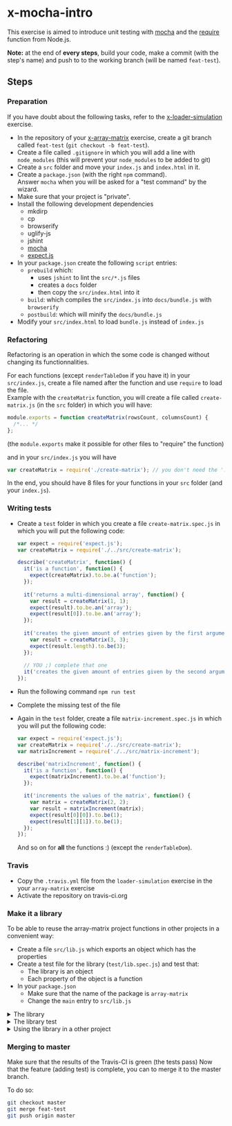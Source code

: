 # x-mocha-intro

This exercise is aimed to introduce unit testing with [mocha](https://mochajs.org/) and the [require](http://devdocs.io/node~6_lts/modules#modules_module_require_id) function from Node.js.

__Note:__ at the end of __every steps__, build your code, make a commit (with the step's name) and push to to the working branch (will be named `feat-test`).

## Steps

### Preparation

If you have doubt about the following tasks, refer to the [x-loader-simulation](https://github.com/zeropaper/x-loader-simulation) exercise.

- In the repository of your [x-array-matrix](https://github.com/zeropaper/x-array-matrix) exercise, create a git branch called `feat-test` (`git checkout -b feat-test`).
- Create a file called `.gitignore` in which you will add a line with `node_modules` (this will prevent your `node_modules` to be added to git)
- Create a `src` folder and move your `index.js` and `index.html` in it.
- Create a `package.json` (with the right `npm` command).  
  Answer `mocha` when you will be asked for a "test command" by the wizard.
- Make sure that your project is "private".
- Install the following development dependencies
  - mkdirp
  - cp
  - browserify
  - uglify-js
  - jshint
  - [mocha](https://www.npmjs.com/package/mocha)
  - [expect.js](https://www.npmjs.com/package/expect.js)
- In your `package.json` create the following `script` entries:
  - `prebuild` which:
    - uses `jshint` to lint the `src/*.js` files
    - creates a `docs` folder
    - then copy the `src/index.html` into it
  - `build`: which compiles the `src/index.js` into `docs/bundle.js` with `browserify`
  - `postbuild`: which will minify the `docs/bundle.js`
- Modify your `src/index.html` to load `bundle.js` instead of `index.js`

### Refactoring

Refactoring is an operation in which the some code is changed without changing its functionnalities.

For each functions (except `renderTableDom` if you have it) in your `src/index.js`, create a file named after the function and use `require` to load the file.  
Example with the `createMatrix` function, you will create a file called `create-matrix.js` (in the `src` folder) in which you will have:

````js
module.exports = function createMatrix(rowsCount, columnsCount) {
  /*... */
};
````
(the `module.exports` make it possible for other files to "require" the function)

and in your `src/index.js` you will have
  
````js
var createMatrix = require('./create-matrix'); // you don't need the '.js' here
````
In the end, you should have 8 files for your functions in your `src` folder (and your `index.js`).

### Writing tests

- Create a `test` folder in which you create a file `create-matrix.spec.js` in which you will put the following code:
  
  ````js
  var expect = require('expect.js');
  var createMatrix = require('./../src/create-matrix');
  
  describe('createMatrix', function() {
    it('is a function', function() {
      expect(createMatrix).to.be.a('function');
    });
    
    it('returns a multi-dimensional array', function() {
      var result = createMatrix(1, 1);
      expect(result).to.be.an('array');
      expect(result[0]).to.be.an('array');
    });
    
    it('creates the given amount of entries given by the first argument', function() {
      var result = createMatrix(3, 3);
      expect(result.length).to.be(3);
    });
    
    // YOU ;) complete that one
    it('creates the given amount of entries given by the second argument');
  });
  ````
  
- Run the following command `npm run test`
- Complete the missing test of the file
- Again in the `test` folder, create a file `matrix-increment.spec.js` in which you will put the following code:
  
  ````js
  var expect = require('expect.js');
  var createMatrix = require('./../src/create-matrix');
  var matrixIncrement = require('./../src/matrix-increment');
  
  describe('matrixIncrement', function() {
    it('is a function', function() {
      expect(matrixIncrement).to.be.a('function');
    });

    it('increments the values of the matrix', function() {
      var matrix = createMatrix(2, 2);
      var result = matrixIncrement(matrix);
      expect(result[0][0]).to.be(1);
      expect(result[1][1]).to.be(1);
    });
  });
  
  ````
  And so on for __all__ the functions :) (except the `renderTableDom`).


### Travis

- Copy the `.travis.yml` file from the `loader-simulation` exercise in the your `array-matrix` exercise
- Activate the repository on travis-ci.org
  

### Make it a library

To be able to reuse the array-matrix project functions in other projects in a convenient way:

- Create a file `src/lib.js` which exports an object which has the properties
- Create a test file for the library (`test/lib.spec.js`) and test that:
  - The library is an object
  - Each property of the object is a function
- In your `package.json`
  - Make sure that the name of the package is `array-matrix`
  - Change the `main` entry to `src/lib.js`

<details>
<summary>The library</summary>


````js
module.exports = {
  createMatrix: require('./create-matrix'),
  matrixFillSequence: require('./matrix-fill-sequence'),
  // ...
};
````

</details>


<details>
<summary>The library test</summary>


````js
var expect = require('expect.js');
var library = require('./../src/lib');
describe('array matrix library', function() {
  it('is an object', function() {
    expect(library).to.be.an('object');
  });

  it('has a createMatrix function', function() {
    expect(library.createMatrix).to.be.an('function');
  });
  
  // ...
});
````

</details>


<details>
<summary>Using the library in a other project</summary>

In the `package.json` of your other project:


````js
//...
  "dependencies": {
    "array-matrix": "<your-gh-username>/<name-of-the-repository>"
//...
````

__Note:__ It is important that the name of the dependency (here `array-matrix`) matches with the name of your package (`name` property in the `package.json`).


In the code of your other project:


````js
var arrayMatrixLib = require('array-matrix');
var createMatrix = arrayMatrixLib.createMatrix;
// or
var createMatrix = require('array-matrix').createMatrix;
````

</details>


### Merging to master

Make sure that the results of the Travis-CI is green (the tests pass)
Now that the feature (adding test) is complete, you can to merge it to the master branch.

To do so:

````sh
git checkout master
git merge feat-test
git push origin master
````
